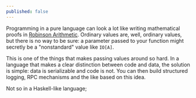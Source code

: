 ```yaml
---
published: false
---
```


Programming in a pure language can look a lot like writing mathematical proofs in [Robinson Arithmetic](http://en.wikipedia.org/wiki/Robinson_arithmetic). Ordinary values are, well, ordinary values, but there is no way to be sure: a parameter passed to your function might secretly be a "nonstandard" value like `IO[A]`.

This is one of the things that makes passing values around so hard. In a language that makes a clear distinction between code and data, the solution is simple: data is serializable and code is not. You can then build structured logging, RPC mechanisms and the like based on this idea.

Not so in a Haskell-like language; 
